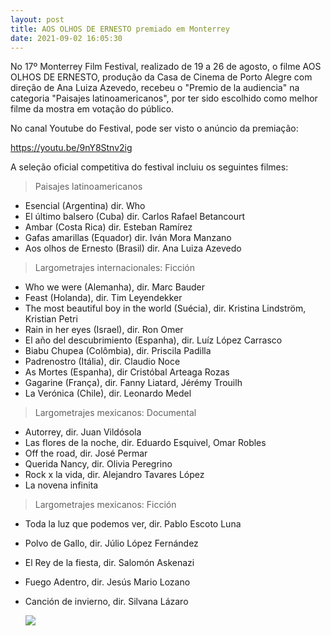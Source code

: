 ```yaml
---
layout: post
title: AOS OLHOS DE ERNESTO premiado em Monterrey
date: 2021-09-02 16:05:30
---
```



No 17º Monterrey Film Festival, realizado de 19 a 26 de agosto, o filme AOS OLHOS DE ERNESTO, produção da Casa de Cinema de Porto Alegre com direção de Ana Luiza Azevedo, recebeu o "Premio de la audiencia" na categoria "Paisajes latinoamericanos", por ter sido escolhido como melhor filme da mostra em votação do público.

No canal Youtube do Festival, pode ser visto o anúncio da premiação:

https://youtu.be/9nY8Stnv2ig

A seleção oficial competitiva do festival incluiu os seguintes filmes:

> Paisajes latinoamericanos

* Esencial (Argentina) dir. Who
* El último balsero (Cuba) dir. Carlos Rafael Betancourt
* Ambar (Costa Rica) dir. Esteban Ramírez
* Gafas amarillas (Equador) dir. Iván Mora Manzano
* Aos olhos de Ernesto (Brasil) dir. Ana Luiza Azevedo

> Largometrajes internacionales: Ficción

* Who we were (Alemanha), dir. Marc Bauder
* Feast (Holanda), dir. Tim Leyendekker
* The most beautiful boy in the world (Suécia), dir. Kristina Lindström, Kristian Petri
* Rain in her eyes (Israel), dir. Ron Omer
* El año del descubrimiento (Espanha), dir. Luíz López Carrasco
* Biabu Chupea (Colômbia), dir. Priscila Padilla
* Padrenostro (Itália), dir. Claudio Noce
* As Mortes (Espanha), dir Cristóbal Arteaga Rozas
* Gagarine (França), dir. Fanny Liatard, Jérémy Trouilh
* La Verónica (Chile), dir. Leonardo Medel

> Largometrajes mexicanos: Documental

* Autorrey, dir. Juan Vildósola
* Las flores de la noche, dir. Eduardo Esquivel, Omar Robles
* Off the road, dir. José Permar
* Querida Nancy, dir. Olivia Peregrino
* Rock x la vida, dir. Alejandro Tavares López
* La novena infinita

> Largometrajes mexicanos: Ficción

* Toda la luz que podemos ver, dir. Pablo Escoto Luna
* Polvo de Gallo, dir. Júlio López Fernández
* El Rey de la fiesta, dir. Salomón Askenazi
* Fuego Adentro, dir. Jesús Mario Lozano
* Canción de invierno, dir. Silvana Lázaro

  ![](https://www.casacinepoa.com.br/sites/default/files/images/premio_monterey.jpg)